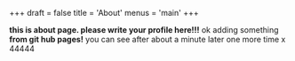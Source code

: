+++
draft = false
title = 'About'
menus = 'main'
+++
<!-- date = '2024-11-08T20:43:05+09:00' -->

**this is about page. please write your profile here!!!**
ok adding something 
**from git hub pages!**
you can see after about a minute later
one more time x 44444